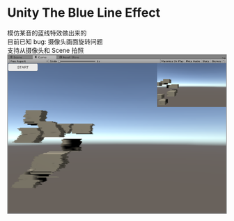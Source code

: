 # Unity The Blue Line Effect
模仿某音的蓝线特效做出来的  
目前已知 bug: 摄像头画面旋转问题  
支持从摄像头和 Scene 拍照  
![Snipaste_2020-11-16_17-37-23.png](/images/Snipaste_2020-11-16_17-37-23.png)
